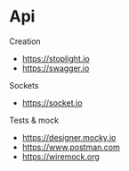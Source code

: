 # Api

Creation
* https://stoplight.io
* https://swagger.io

Sockets
* https://socket.io

Tests & mock
* https://designer.mocky.io
* https://www.postman.com
* https://wiremock.org
